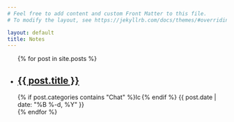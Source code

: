 ```yaml
---
# Feel free to add content and custom Front Matter to this file.
# To modify the layout, see https://jekyllrb.com/docs/themes/#overriding-theme-defaults

layout: default
title: Notes
---
```


<ul class="posts">
  {% for post in site.posts %}
    <li>
      <h2><a href="{{ post.url }}">{{ post.title }}</a></h2>
      {% if post.categories contains "Chat" %}<img src="{{ '/assets/images/chat-icon.svg' | relative_url }}" alt="Icon" style="height: 1em;">{% endif %}
      <time datetime="{{ post.date | date_to_xmlschema }}">{{ post.date | date: "%B %-d, %Y" }}</time>
    </li>
  {% endfor %}
</ul>